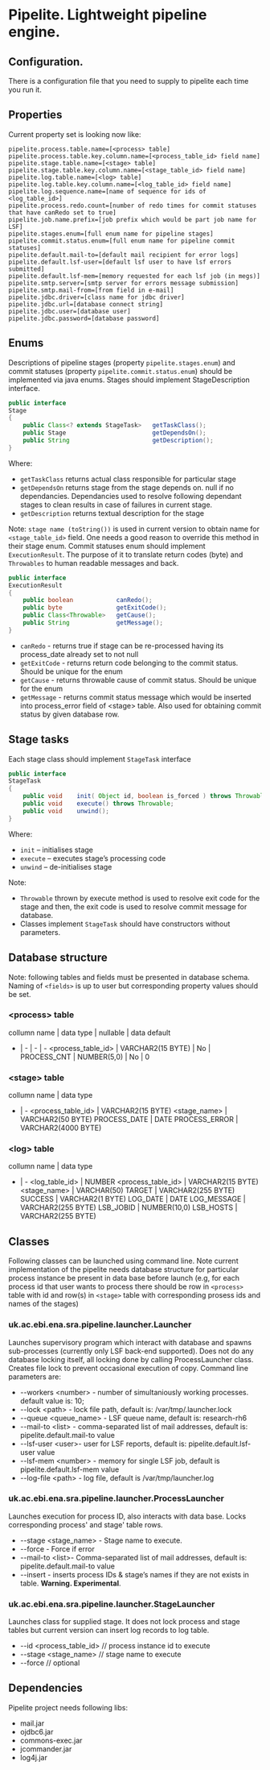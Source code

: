 # Pipelite. Lightweight pipeline engine.


## Configuration.

There is a configuration file that you need to supply to pipelite each time you run it.


## Properties

Current property set is looking now like:

```
pipelite.process.table.name=[<process> table]
pipelite.process.table.key.column.name=[<process_table_id> field name]
pipelite.stage.table.name=[<stage> table]
pipelite.stage.table.key.column.name=[<stage_table_id> field name]
pipelite.log.table.name=[<log> table]
pipelite.log.table.key.column.name=[<log_table_id> field name]
pipelite.log.sequence.name=[name of sequence for ids of <log_table_id>]
pipelite.process.redo.count=[number of redo times for commit statuses that have canRedo set to true]
pipelite.job.name.prefix=[job prefix which would be part job name for LSF]
pipelite.stages.enum=[full enum name for pipeline stages]
pipelite.commit.status.enum=[full enum name for pipeline commit statuses]
pipelite.default.mail-to=[default mail recipient for error logs]
pipelite.default.lsf-user=[default lsf user to have lsf errors submitted]
pipelite.default.lsf-mem=[memory requested for each lsf job (in megs)]
pipelite.smtp.server=[smtp server for errors message submission]
pipelite.smtp.mail-from=[from field in e-mail]
pipelite.jdbc.driver=[class name for jdbc driver]
pipelite.jdbc.url=[database connect string]
pipelite.jdbc.user=[database user]
pipelite.jdbc.password=[database password]
```

## Enums

Descriptions of pipeline stages (property `pipelite.stages.enum`) and commit statuses (property `pipelite.commit.status.enum`) should be implemented via java enums.
Stages should implement StageDescription interface.

```java
public interface
Stage
{
    public Class<? extends StageTask>   getTaskClass();
    public Stage                        getDependsOn();
    public String                       getDescription();
}
```

Where:
*	`getTaskClass` returns actual class responsible for particular stage
*	`getDependsOn` returns stage from the stage depends on. null if no dependancies. Dependancies used to resolve following dependant stages to clean results in case of failures in current stage.
*	`getDescription` returns textual description for the stage

Note: `stage name (toString())` is used in current version to obtain name for `<stage_table_id>` field. One  needs a good reason to override this method in  their stage enum.
Commit statuses enum should implement `ExecutionResult`. The purpose of it to translate return codes (byte) and `Throwables` to human readable messages and back.

```java
public interface
ExecutionResult
{
    public boolean            canRedo();
    public byte               getExitCode();
    public Class<Throwable>   getCause();
    public String             getMessage();
}
```

*	`canRedo` - returns true if stage can be re-processed having its process_date already set to not null
*	`getExitCode` - returns return code belonging to the commit status. Should be unique for the enum
*	`getCause` - returns throwable cause of commit status. Should be unique for the enum
*	`getMessage` - returns commit status message which would be inserted into process_error field of \<stage> table. Also used for obtaining commit status by given database row.


## Stage tasks
Each stage class should implement `StageTask` interface

```java
public interface
StageTask
{
	public void    init( Object id, boolean is_forced ) throws Throwable;
	public void    execute() throws Throwable;
	public void    unwind();
}
```

Where:
* `init` – initialises stage
*	`execute` – executes stage’s processing code
*	`unwind` – de-initialises stage

Note:
*	`Throwable` thrown by execute method is used to resolve exit code for the stage and then, the exit code is used to resolve commit message for database.
*	Classes implement `StageTask` should have constructors without parameters.


## Database structure

Note: following tables and fields must be presented in database schema. Naming of `<fields>` is up to user but corresponding property values should be set.

### \<process> table

collumn name | data type | nullable | data default
- | - | - | -
<process_table_id> | VARCHAR2(15 BYTE) | No |
PROCESS_CNT | NUMBER(5,0) | No | 0

### \<stage> table

collumn name | data type
- | -
<process_table_id> | VARCHAR2(15 BYTE)
<stage_name> | VARCHAR2(50 BYTE)
PROCESS_DATE | DATE
PROCESS_ERROR | VARCHAR2(4000 BYTE)

### \<log> table

collumn name | data type
- | -
<log_table_id> | NUMBER
<process_table_id> | VARCHAR2(15 BYTE)
<stage_name> | VARCHAR(50)
TARGET | VARCHAR2(255 BYTE)
SUCCESS | VARCHAR2(1 BYTE)
LOG_DATE | DATE
LOG_MESSAGE | VARCHAR2(255 BYTE)
LSB_JOBID | NUMBER(10,0)
LSB_HOSTS | VARCHAR2(255 BYTE)


## Classes

Following classes can be launched using command line. Note current implementation of the pipelite needs database structure for particular process instance be  present in data base before launch (e.g, for each process id that user wants to process there should be row in `<process>` table with id and row(s) in `<stage>` table with corresponding prosess ids and names of the stages)

### uk.ac.ebi.ena.sra.pipeline.launcher.Launcher
Launches supervisory program which interact with database and spawns sub-processes  (currently only LSF back-end supported). Does not do any database locking itself, all locking done by calling ProcessLauncher class. Creates file lock to prevent occasional execution of copy.
Command line parameters are:
*	--workers \<number> - number of simultaniously working processes. default value is: 10;
*	--lock \<path> - lock file path, default is: /var/tmp/.launcher.lock
*	--queue \<queue_name> - LSF queue name, default is: research-rh6
*	--mail-to \<list> - comma-separated list of mail addresses, default is: pipelite.default.mail-to value
*	--lsf-user \<user>- user for LSF reports, default is: pipelite.default.lsf-user value
*	--lsf-mem \<number> - memory for single LSF job, default is pipelite.default.lsf-mem value
*	--log-file \<path> - log file, default is /var/tmp/launcher.log

### uk.ac.ebi.ena.sra.pipeline.launcher.ProcessLauncher
Launches execution for process ID, also interacts with data base. Locks corresponding process' and stage' table rows.

*	--stage \<stage_name> - Stage name to execute.
*	--force - Force if error
*	--mail-to \<list>- Comma-separated list of mail addresses, default is: pipelite.default.mail-to value
*	--insert  - inserts process IDs & stage’s names if they are not exists in table. **Warning. Experimental**.

### uk.ac.ebi.ena.sra.pipeline.launcher.StageLauncher
Launches class for supplied stage. It does not lock process and stage tables but current version can insert log records to log table.
*	--id  \<process_table_id> // process instance id to execute
*	--stage \<stage_name> // stage name to execute
*	--force // optional


## Dependencies

Pipelite project needs following libs:
*	mail.jar
*	ojdbc6.jar
*	commons-exec.jar
*	jcommander.jar
*	log4j.jar
